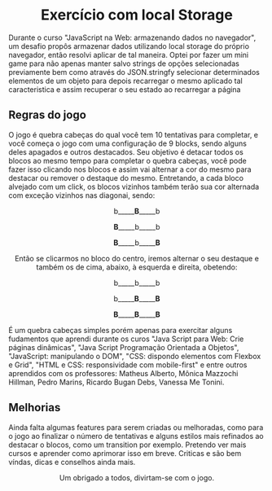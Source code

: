 <h1 align="center">  Exercício com local Storage </h1>

<p> Durante o curso "JavaScript na Web: armazenando dados no navegador", um desafio propôs armazenar dados utilizando local storage do próprio navegador, então resolvi aplicar de tal maneira. Optei por fazer um mini game para não apenas manter salvo strings de opções selecionadas previamente bem como através do JSON.stringfy selecionar determinados elementos de um objeto para depois recarregar o mesmo aplicado tal caracteristica e assim recuperar o seu estado ao recarregar a página</p>

<h2> Regras do jogo </h2>

<p> O jogo é quebra cabeças do qual você tem 10 tentativas para completar, e você começa o jogo com uma configuração de 9 blocks, sendo alguns deles apagados e outros destacados. Seu objetivo é detacar todos os blocos ao mesmo tempo para completar o quebra cabeças, você pode fazer isso clicando nos blocos e assim vai alternar a cor do mesmo para destacar ou remover o destaque do mesmo. Entretando, a cada bloco alvejado com um click, os blocos vizinhos também terão sua cor alternada com exceção vizinhos nas diagonai, sendo:</p>

<p align="center" justify="center">b_____<strong>B</strong>_____b</p>
<p align="center" justify="center"><strong>B</strong>_____b_____b</p>
<p align="center" justify="center"><strong>B</strong>_____b_____<strong>B</strong></p>

<p align="center" justify="center">Então se clicarmos no bloco do centro, iremos alternar o seu destaque e também os de cima, abaixo, à esquerda e direita, obetendo:<p/p

<p align="center" justify="center">b_____b_____b</p>
<p align="center" justify="center">b_____<strong color="purple">B</strong>_____<strong>B</strong></p>
<p align="center" justify="center"><strong>B</strong>_____<strong>B</strong>_____<strong>B</strong></p>

<p>É um quebra cabeças simples porém apenas para exercitar alguns fudamentos que aprendi durante os curos "Java Script para Web: Crie páginas dinâmicas", "Java Script Programação Orientada a Objetos", "JavaScript: manipulando o DOM", "CSS: dispondo elementos com Flexbox e Grid", "HTML e CSS: responsividade com mobile-first" e entre outros aprendidos com os  professores: Matheus Alberto, Mônica Mazzochi Hillman, Pedro Marins, Ricardo Bugan Debs, Vanessa Me Tonini.</p>

<h2>Melhorias</h2>
<p align=>Ainda falta algumas features para serem criadas ou melhoradas, como para o jogo ao finalizar o número de tentativas e alguns estilos mais refinados ao destacar o blocos, como um transition por exemplo. Pretendo ver mais cursos e aprender como aprimorar isso em breve. Criticas e são bem víndas, dicas e conselhos ainda mais.</p>

<p align="center" justify="center">Um obrigado a todos, divirtam-se com o jogo.</p>
